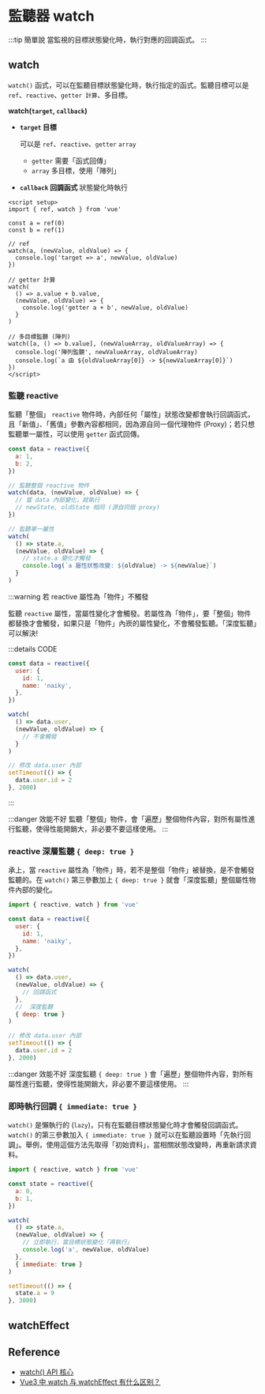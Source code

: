 # 監聽器 watch

:::tip 簡單說
當監視的目標狀態變化時，執行對應的回調函式。
:::

## watch

`watch()` 函式，可以在監聽目標狀態變化時，執行指定的函式。監聽目標可以是 `ref`、`reactive`、`getter 計算`、多目標。

**watch(`target`, `callback`)**

- **`target` 目標**

  可以是 `ref`、`reactive`、`getter` `array`

  - `getter` 需要「函式回傳」
  - `array` 多目標，使用「陣列」

- **`callback` 回調函式** 狀態變化時執行

```vue {8-10,13-18,21-24}
<script setup>
import { ref, watch } from 'vue'

const a = ref(0)
const b = ref(1)

// ref
watch(a, (newValue, oldValue) => {
  console.log('target => a', newValue, oldValue)
})

// getter 計算
watch(
  () => a.value + b.value,
  (newValue, oldValue) => {
    console.log('getter a + b', newValue, oldValue)
  }
)

// 多目標監聽 (陣列)
watch([a, () => b.value], (newValueArray, oldValueArray) => {
  console.log('陣列監聽', newValueArray, oldValueArray)
  console.log(`a 由 ${oldValueArray[0]} -> ${newValueArray[0]}`)
})
</script>
```

### 監聽 reactive

監聽「整個」 `reactive` 物件時，內部任何「屬性」狀態改變都會執行回調函式，且「新值」、「舊值」參數內容都相同，因為源自同一個代理物件 (Proxy)；若只想監聽單一屬性，可以使用 `getter` 函式回傳。

```js {7-10,13-19}
const data = reactive({
  a: 1,
  b: 2,
})

// 監聽整個 reactive 物件
watch(data, (newValue, oldValue) => {
  // 當 data 內部變化，就執行
  // newState, oldState 相同 (源自同個 proxy)
})

// 監聽單一屬性
watch(
  () => state.a,
  (newValue, oldValue) => {
    // state.a 變化才觸發
    console.log(`a 屬性狀態改變: ${oldValue} -> ${newValue}`)
  }
)
```

:::warning 若 reactive 屬性為「物件」不觸發

監聽 `reactive` 屬性，當屬性變化才會觸發。若屬性為「物件」，要「整個」物件都替換才會觸發，如果只是「物件」內崁的屬性變化，不會觸發監聽。「深度監聽」可以解決!

:::details CODE

```js {2-5}
const data = reactive({
  user: {
    id: 1,
    name: 'naiky',
  },
})

watch(
  () => data.user,
  (newValue, oldValue) => {
    // 不會觸發
  }
)

// 修改 data.user 內部
setTimeout(() => {
  data.user.id = 2
}, 2000)
```

:::

:::danger 效能不好
監聽「整個」物件，會「遍歷」整個物件內容，對所有屬性進行監聽，使得性能開銷大，非必要不要這樣使用。
:::

### reactive 深層監聽 `{ deep: true }`

承上，當 `reactive` 屬性為「物件」時，若不是整個「物件」被替換，是不會觸發監聽的。在 `watch()` 第三參數加上 `{ deep: true }` 就會「深度監聽」整個屬性物件內部的變化。

```js {16}
import { reactive, watch } from 'vue'

const data = reactive({
  user: {
    id: 1,
    name: 'naiky',
  },
})

watch(
  () => data.user,
  (newValue, oldValue) => {
    // 回調函式
  },
  //  深度監聽
  { deep: true }
)

// 修改 data.user 內部
setTimeout(() => {
  data.user.id = 2
}, 2000)
```

:::danger 效能不好
深度監聽 `{ deep: true }` 會「遍歷」整個物件內容，對所有屬性進行監聽，使得性能開銷大，非必要不要這樣使用。
:::

### 即時執行回調 `{ immediate: true }`

`watch()` 是懶執行的 (`lazy`)，只有在監聽目標狀態變化時才會觸發回調函式。`watch()` 的第三參數加入 `{ immediate: true }` 就可以在監聽設置時「先執行回調」。舉例，使用這個方法先取得「初始資料」，當相關狀態改變時，再重新請求資料。

```js {14}
import { reactive, watch } from 'vue'

const state = reactive({
  a: 0,
  b: 1,
})

watch(
  () => state.a,
  (newValue, oldValue) => {
    // 立即執行，當目標狀態變化「再執行」
    console.log('a', newValue, oldValue)
  },
  { immediate: true }
)

setTimeout(() => {
  state.a = 9
}, 3000)
```

## watchEffect

## Reference

- [watch() API 核心](https://cn.vuejs.org/api/reactivity-core.html#watch)
- [Vue3 中 watch 与 watchEffect 有什么区别？](https://www.zhihu.com/question/462378193)
